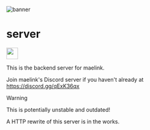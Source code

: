 ![banner](https://u.cubeupload.com/zzbooplister/adorbannerzz1.png)

# server
<a href="https://discord.gg/drPWBDpjES"><img src="https://adthoughtsglobal.github.io/featured%20sections/NovaCore.png" height="30"></a>

This is the backend server for maelink.

Join maelink's Discord server if you haven't already at https://discord.gg/qExK36qx

> [!Warning]
> This is potentially unstable and outdated!
>
> A HTTP rewrite of this server is in the works.

